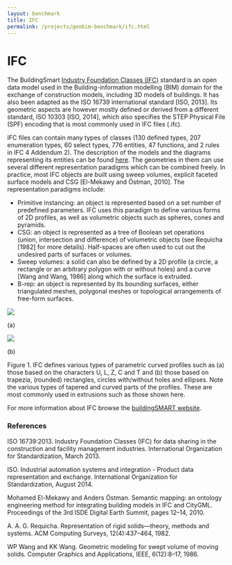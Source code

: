 ```yaml
---
layout: benchmark
title: IFC
permalink: /projects/geobim-benchmark/ifc.html
---
```


<h1>IFC</h1>

The BuildingSmart [Industry Foundation Classes (IFC)](https://technical.buildingsmart.org/standards/ifc/) standard is an open data model used in the Building-information modelling (BIM) domain for the exchange of construction models, including 3D models of buildings. It has also been adapted as the ISO 16739 international standard [ISO, 2013]. Its geometric aspects are however mostly defined or derived from a different standard, ISO 10303 [ISO, 2014], which also specifies the STEP Physical File (SPF) encoding that is most commonly used in IFC files (.ifc).

IFC files can contain many types of classes (130 defined types, 207 enumeration types, 60 select types, 776 entities, 47 functions, and 2 rules in IFC 4 Addendum 2). The description of the models and the diagrams representing its entities can be found [here](https://technical.buildingsmart.org/standards/ifc/ifc-schema-specifications/). The geometries in them can use several different representation paradigms which can be combined freely. In practice, most IFC objects are built using sweep volumes, explicit faceted surface models and CSG [El-Mekawy and Östman, 2010]. The representation paradigms include:

<ul>
	<li>Primitive instancing: an object is represented based on a set number of predefined parameters. IFC uses this paradigm to define various forms of 2D profiles, as well as volumetric objects such as spheres, cones and pyramids.</li>
	<li>CSG: an object is represented as a tree of Boolean set operations (union, intersection and difference) of volumetric objects (see Requicha [1982] for more details). Half-spaces are often used to cut out the undesired parts of surfaces or volumes.</li>
	<li>Sweep volumes: a solid can also be defined by a 2D profile (a circle, a rectangle or an arbitrary polygon with or without holes) and a curve [Wang and Wang, 1986] along which the surface is extruded.</li>
	<li>B-rep: an object is represented by its bounding surfaces, either triangulated meshes, polygonal meshes or topological arrangements of free-form surfaces.</li>
</ul>

<div class="row">
	<div class="col-md-6">
		<img class="img-responsive" src="img/ifc1.png" />
		<p class="text-center">(a)</p>
	</div>
	<div class="col-md-6">
		<img class="img-responsive" src="img/ifc2.png" />
		<p class="text-center">(b)</p>
	</div>
</div>

Figure 1. IFC defines various types of parametric curved profiles such as (a) those based on the characters U, L, Z, C and T and (b) those based on trapezia, (rounded) rectangles, circles with/without holes and ellipses. Note the various types of tapered and curved parts of the profiles. These are most commonly used in extrusions such as those shown here.

For more information about IFC browse the [buildingSMART website](https://technical.buildingsmart.org/standards/ifc/).

### References

ISO 16739:2013. Industry Foundation Classes (IFC) for data sharing in the construction and facility management industries. International Organization for Standardization, March 2013. 

ISO. Industrial automation systems and integration - Product data representation and exchange. International Organization for Standardization, August 2014. 

Mohamed El-Mekawy and Anders Östman. Semantic mapping: an ontology engineering method for integrating building models in IFC and CityGML. Proceedings of the 3rd ISDE Digital Earth Summit, pages 12–14, 2010. 

A. A. G. Requicha. Representation of rigid solids—theory, methods and systems. ACM Computing Surveys, 12(4):437–464, 1982. 

WP Wang and KK Wang. Geometric modeling for swept volume of moving solids. Computer Graphics and Applications, IEEE, 6(12):8–17, 1986. 
